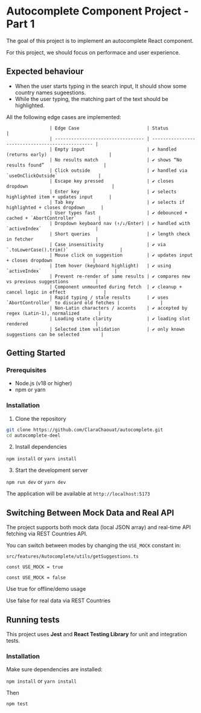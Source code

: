 # Autocomplete Component Project - Part 1

The goal of this project is to implement an autocomplete React component.

For this project, we should focus on performace and user experience.

## Expected behaviour

- When the user starts typing in the search input, It should show some country names sugeestions.
- While the user typing, the matching part of the text should be highlighted.

All the following edge cases are implemented:

                    | Edge Case                         | Status                                           |
                    | --------------------------------- | ------------------------------------------------ |
                    | Empty input                       | ✔️ handled (returns early)                       |
                    | No results match                  | ✔️ shows “No results found”                      |
                    | Click outside                     | ✔️ handled via `useOnClickOutside`               |
                    | Escape key pressed                | ✔️ closes dropdown                               |
                    | Enter key                         | ✔️ selects highlighted item + updates input      |
                    | Tab key                           | ✔️ selects if highlighted + closes dropdown      |
                    | User types fast                   | ✔️ debounced + cached + `AbortController`        |
                    | Dropdown keyboard nav (↑/↓/Enter) | ✔️ handled with `activeIndex`                    |
                    | Short queries                     | ✔️ length check in fetcher                       |
                    | Case insensitivity                | ✔️ via `.toLowerCase().trim()`                   |
                    | Mouse click on suggestion         | ✔️ updates input + closes dropdown               |
                    | Item hover (keyboard highlight)   | ✔️ using `activeIndex`                           |
                    | Prevent re-render of same results | ✔️ compares new vs previous suggestions          |
                    | Component unmounted during fetch  | ✔️ cleanup + cancel logic in effect              |
                    | Rapid typing / stale results      | ✔️ uses `AbortController` to discard old fetches |               |
                    | Non-Latin characters / accents    | ✔️ accepted by regex (Latin-1), normalized       |
                    | Loading state clarity             | ✔️ loading slot rendered                         |
                    | Selected item validation          | ✔️ only known suggestions can be selected        |

## Getting Started

### Prerequisites

- Node.js (v18 or higher)
- npm or yarn

### Installation

1. Clone the repository

```bash
git clone https://github.com/ClaraChaouat/autocomplete.git
cd autocomplete-deel
```

2. Install dependencies

`npm install` or `yarn install`

3. Start the development server

`npm run dev` or `yarn dev`

The application will be available at `http://localhost:5173`

## Switching Between Mock Data and Real API

The project supports both mock data (local JSON array) and real-time API fetching via REST Countries API.

You can switch between modes by changing the `USE_MOCK` constant in:

`src/features/Autocomplete/utils/getSuggestions.ts`

<!-- Toggle between mock and real API -->

`const USE_MOCK = true` <!--  ← use mockData from /data/mockData.ts -->

`const USE_MOCK = false` <!-- ← use REST API for country search -->

Use true for offline/demo usage

Use false for real data via REST Countries

## Running tests

This project uses **Jest** and **React Testing Library** for unit and integration tests.

### Installation

Make sure dependencies are installed:

`npm install` or `yarn install`

Then

`npm test`
